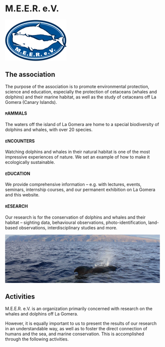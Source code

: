 # M.E.E.R. e.V.

![](MEER-Logo.svg)


## The association
The purpose of the association is to promote environmental protection, science and education, especially the protection of cetaceans (whales and dolphins) and their marine habitat, as well as the study of cetaceans off La Gomera (Canary Islands).

#### `M`AMMALS
The waters off the island of La Gomera are home to a special biodiversity of dolphins and whales, with over 20 species.

#### `E`NCOUNTERS
Watching dolphins and whales in their natural habitat is one of the most impressive experiences of nature. We set an example of how to make it ecologically sustainable.

#### `E`DUCATION
We provide comprehensive information – e.g. with lectures, events, seminars, internship courses, and our permanent exhibition on La Gomera and this website.

#### `R`ESEARCH
Our research is for the conservation of dolphins and whales and their habitat – sighting data, behavioural observations, photo-identification, land-based observations, interdisciplinary studies and more.

![](slider-startseite-meer-ev-06.jpg)

## Activities
M.E.E.R. e.V. is an organization primarily concerned with research on the whales and dolphins off La Gomera.

However, it is equally important to us to present the results of our research in an understandable way, as well as to foster the direct connection of humans and the sea, and marine conservation. This is accomplished through the following activities.


